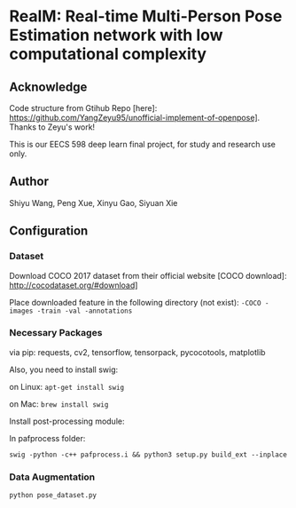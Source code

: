 # RealM: Real-time Multi-Person Pose Estimation network with low computational complexity

## Acknowledge
Code structure from Gtihub Repo [here]: https://github.com/YangZeyu95/unofficial-implement-of-openpose]. Thanks to Zeyu's work!

This is our EECS 598 deep learn final project, for study and research use only. 

## Author
Shiyu Wang, Peng Xue, Xinyu Gao, Siyuan Xie

## Configuration
### Dataset
Download COCO 2017 dataset from their official website [COCO download]: http://cocodataset.org/#download]

Place downloaded feature in the following directory (not exist):
`
-COCO
    -images
        -train
        -val
    -annotations
`

### Necessary Packages
via pip: requests, cv2, tensorflow, tensorpack, pycocotools, matplotlib

Also, you need to install swig:

on Linux: `apt-get install swig`

on Mac: `brew install swig`

Install post-processing module:

In pafprocess folder: 

`swig -python -c++ pafprocess.i && python3 setup.py build_ext --inplace`

### Data Augmentation
`python pose_dataset.py`
